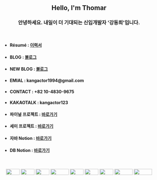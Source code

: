 <h2 align="center">Hello, I'm Thomar</h2>
<h3 align="center">안녕하세요. 내일이 더 기대되는 신입개발자 '강동희'입니다.</h3>
<br>
<ul>
  <li><h4>Résumé  : <a href="https://kangactor123.notion.site/d186f98558964b4db6e0b08d33292508"> 이력서 </a></h4></li>
  <li><h4>BLOG : <a href="https://blog.naver.com/kangactor123"> 블로그 </a></h4></li>
  <li><h4>NEW BLOG : <a href="https://velog.io/@kangactor123"> 블로그 </a></h4></li>
  <li><h4>EMIAL : kangactor1994@gmail.com </h4></li>
  <li><h4>CONTACT : +82 10-4830-9675 </h4></li>
  <li><h4>KAKAOTALK : kangactor123 </h4></li>
  <li><h4>파이널 프로젝트 : <a href="https://github.com/kangactor123/FInal_Project">바로가기</a></h4></li>
  <li><h4>세미 프로젝트 : <a href="https://github.com/kangactor123/SemiProject">바로가기</a></h4></li>
  <li><h4>자바 Notion : <a href="https://kangactor123.notion.site/Java-458c13e7715549a7b7cb36313c7393c4">바로가기</a></h4></li>
  <li><h4>DB Notion : <a href="https://kangactor123.notion.site/SQL-edacf836e7a14f7bbbb61ce74af6abed">바로가기</a></h4></li>
</ul>
<br>
<br>
<div align="center">
<img src="https://img.shields.io/badge/JAVA-007396?style=for-the-badge&logo=java&logoColor=white" width="45" height="20"> 
<img src="https://img.shields.io/badge/oracle-F80000?style=for-the-badge&logo=oracle&logoColor=white" width="45" height="20"> 
<img src="https://img.shields.io/badge/mysql-4479A1?style=for-the-badge&logo=mysql&logoColor=white" width="45" height="20"> 
<img src="https://img.shields.io/badge/javascript-F7DF1E?style=for-the-badge&logo=javascript&logoColor=black" width="60" height="20"> 
<img src="https://img.shields.io/badge/jquery-0769AD?style=for-the-badge&logo=jquery&logoColor=white" width="45" height="20">
<img src="https://img.shields.io/badge/html-E34F26?style=for-the-badge&logo=html5&logoColor=white" width="45" height="20"> 
<img src="https://img.shields.io/badge/css-1572B6?style=for-the-badge&logo=css3&logoColor=white" width="45" height="20"> 
<img src="https://img.shields.io/badge/bootstrap-7952B3?style=for-the-badge&logo=bootstrap&logoColor=white" width="60" height="20"> 
<img src="https://img.shields.io/badge/github-181717?style=for-the-badge&logo=github&logoColor=white" width="60" height="20">
</div>
